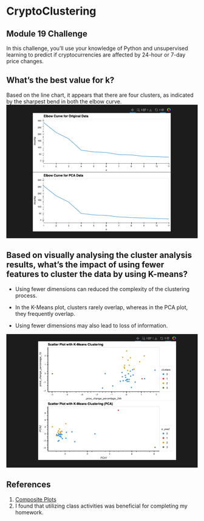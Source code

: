 # CryptoClustering
## Module 19 Challenge
In this challenge, you’ll use your knowledge of Python and unsupervised learning to predict if cryptocurrencies are affected by 24-hour or 7-day price changes.


## What’s the best value for k?

Based on the line chart, it appears that there are four clusters, as indicated by the sharpest bend in both the elbow curve.
![ss](/Starter_Code/Resources/Elbow_curve.png)

## Based on visually analysing the cluster analysis results, what’s the impact of using fewer features to cluster the data by using K-means?

* Using fewer dimensions can reduced the complexity of the clustering process. 

* In the K-Means plot, clusters rarely overlap, whereas in the PCA plot, they frequently overlap. 

* Using fewer dimensions may also lead to loss of information.

![sss](/Starter_Code/Resources/Scatter_plot.png)

## References
1. [Composite Plots](https://holoviz.org/tutorial/Composing_Plots.html)
2. I found that utilizing class activities was beneficial for completing my homework.